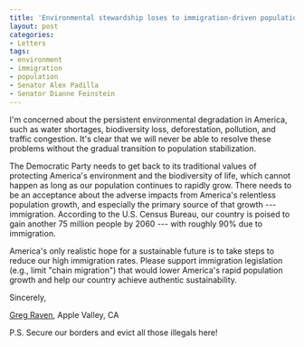 ```yaml
---
title: 'Environmental stewardship loses to immigration-driven population growth'
layout: post
categories:
- Letters
tags:
- environment
- immigration
- population
- Senator Alex Padilla
- Senator Dianne Feinstein
---
```


I'm concerned about the persistent environmental degradation in America, such as water shortages, biodiversity loss, deforestation, pollution, and traffic congestion. It's clear that we will never be able to resolve these problems without the gradual transition to population stabilization.

The Democratic Party needs to get back to its traditional values of protecting America's environment and the biodiversity of life, which cannot happen as long as our population continues to rapidly grow. There needs to be an acceptance about the adverse impacts from America's relentless population growth, and especially the primary source of that growth --- immigration. According to the U.S. Census Bureau, our country is poised to gain another 75 million people by 2060 --- with roughly 90% due to immigration.

America's only realistic hope for a sustainable future is to take steps to reduce our high immigration rates. Please support immigration legislation (e.g., limit "chain migration") that would lower America's rapid population growth and help our country achieve authentic sustainability.

Sincerely,

[Greg Raven](https://www.gregraven.org/), Apple Valley, CA

P.S. Secure our borders and evict all those illegals here!